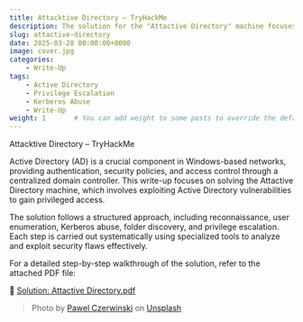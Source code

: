 ```yaml
---
title: Attacktive Directory – TryHackMe
description: The solution for the "Attactive Directory" machine focuses on exploiting vulnerabilities in Active Directory.
slug: attactive-directory
date: 2025-03-28 00:00:00+0000
image: cover.jpg
categories:
    - Write-Up
tags:
    - Active Directory
    - Privilege Escalation
    - Kerberos Abuse
    - Write-Up
weight: 1       # You can add weight to some posts to override the default sorting (date descending)
---
```


Attacktive Directory – TryHackMe

Active Directory (AD) is a crucial component in Windows-based networks, providing authentication, security policies, and access control through a centralized domain controller. This write-up focuses on solving the Attactive Directory machine, which involves exploiting Active Directory vulnerabilities to gain privileged access.

The solution follows a structured approach, including reconnaissance, user enumeration, Kerberos abuse, folder discovery, and privilege escalation. Each step is carried out systematically using specialized tools to analyze and exploit security flaws effectively.

For a detailed step-by-step walkthrough of the solution, refer to the attached PDF file:

📄 [Solution: Attactive Directory.pdf](/writeups/files/Attacktive_Directory_WriteUp.pdf)


> Photo by [Pawel Czerwinski](https://unsplash.com/@pawel_czerwinski) on [Unsplash](https://unsplash.com/)